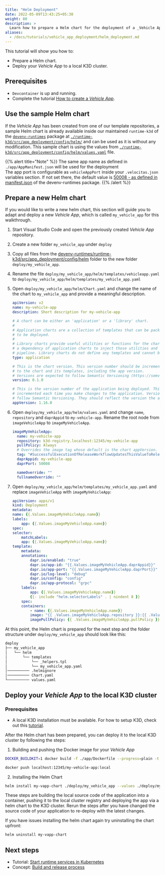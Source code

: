 ```yaml
---
title: "Helm Deployment"
date: 2022-05-09T13:43:25+05:30
weight: 80
description: >
  Learn how to prepare a Helm chart for the deployment of a _Vehicle App_ in a Kubernetes cluster.
aliases:
  - /docs/tutorials/vehicle_app_deployment/helm_deployment.md
---
```


This tutorial will show you how to:

- Prepare a Helm chart.
- Deploy your _Vehicle App_ to a local K3D cluster.

## Prerequisites

- `Devcontainer` is up and running.
- Complete the tutorial [How to create a _Vehicle App_](/docs/tutorials/vehicle_app_development).

## Use the sample Helm chart

If the _Vehicle App_ has been created from one of our template repositories, a sample Helm chart is already available inside our maintained `runtime-k3d` of the [`devenv-runtimes`](https://github.com/eclipse-velocitas/devenv-runtimes) package at [`./runtime-k3d/src/app_deployment/config/helm/`](https://github.com/eclipse-velocitas/devenv-runtimes/blob/main/runtime-k3d/src/app_deployment/config/helm/) and can be used as it is without any modification.
This sample chart is using the values from [`./runtime-k3d/src/app_deployment/config/helm/values.yaml`](https://github.com/eclipse-velocitas/devenv-runtimes/blob/main/runtime-k3d/src/app_deployment/config/helm/values.yaml) file.

{{% alert title="Note" %}}
The same app name as defined in `./app/AppManifest.json` will be used for the deployment
</br>
The app port is configurable as `vehicleAppPort` inside your `.velocitas.json` variables section. If not set there, the default value is [50008 - as defined in manifest.json](https://github.com/eclipse-velocitas/devenv-runtimes/blob/main/manifest.json#L204) of the devenv-runtimes package.
{{% /alert %}}

## Prepare a new Helm chart

If you would like to write a new helm chart, this section will guide you to adapt and deploy a new _Vehicle App_, which is called `my_vehicle_app` for this walkthrough.

1. Start Visual Studio Code and open the previously created _Vehicle App_ repository.
1. Create a new folder `my_vehicle_app` under `deploy`
1. Copy all files from the [devenv-runtimes/runtime-k3d/src/app_deployment/config/helm](https://github.com/eclipse-velocitas/devenv-runtimes/tree/main/runtime-k3d/src/app_deployment/config/helm) folder to the new folder `deploy/my_vehicle_app`.
1. Rename the file `deploy/my_vehicle_app/helm/templates/vehicleapp.yaml` to `deploy/my_vehicle_app/helm/templates/my_vehicle_app.yaml`
1. Open `deploy/my_vehicle_app/helm/Chart.yaml` and change the name of the chart to `my_vehicle_app` and provide a meaningful description.

   ```yaml
   apiVersion: v2
   name: my-vehicle-app
   description: Short description for my-vehicle-app

   # A chart can be either an 'application' or a 'library' chart.
   #
   # Application charts are a collection of templates that can be packaged into versioned archives
   # to be deployed.
   #
   # Library charts provide useful utilities or functions for the chart developer. They're included as
   # a dependency of application charts to inject those utilities and functions into the rendering
   # pipeline. Library charts do not define any templates and cannot be deployed as a result.
   type: application

   # This is the chart version. This version number should be incremented each time you make changes
   # to the chart and its templates, including the app version.
   # Versions are expected to follow Semantic Versioning (https://semver.org/)
   version: 0.1.0

   # This is the version number of the application being deployed. This version number should be
   # incremented each time you make changes to the application. Versions are not expected to
   # follow Semantic Versioning. They should reflect the version the application is using.
   appVersion: 1.16.0
   ```

1. Open `deploy/my_vehicle_app/helm/values.yaml` and change `name`, `repository` and `daprAppid` to `my-vehicle-app`. Rename the root node from `imageVehicleApp` to `imageMyVehicleApp`.

   ```yaml
   imageMyVehicleApp:
     name: my-vehicle-app
     repository: k3d-registry.localhost:12345/my-vehicle-app
     pullPolicy: Always
     # Overrides the image tag whose default is the chart appVersion.
     tag: "#SuccessfulExecutionOfReleaseWorkflowUpdatesThisValueToReleaseVersionWithoutV#"
     daprAppid: my-vehicle-app
     daprPort: 50008

     nameOverride: ""
     fullnameOverride: ""
   ```

1. Open `deploy/my_vehicle_app/helm/templates/my_vehicle_app.yaml` and replace `imageVehicleApp` with `imageMyVehicleApp`:

   ```yaml
   apiVersion: apps/v1
   kind: Deployment
   metadata:
   name: {{.Values.imageMyVehicleApp.name}}
   labels:
       app: {{.Values.imageMyVehicleApp.name}}
   spec:
   selector:
       matchLabels:
       app: {{.Values.imageMyVehicleApp.name}}
   template:
       metadata:
       annotations:
           dapr.io/enabled: "true"
           dapr.io/app-id: "{{.Values.imageMyVehicleApp.daprAppid}}"
           dapr.io/app-port: "{{.Values.imageMyVehicleApp.daprPort}}"
           dapr.io/log-level: "debug"
           dapr.io/config: "config"
           dapr.io/app-protocol: "grpc"
       labels:
           app: {{.Values.imageMyVehicleApp.name}}
           {{- include "helm.selectorLabels" . | nindent 8 }}
       spec:
       containers:
           - name: {{.Values.imageMyVehicleApp.name}}
           image: "{{ .Values.imageMyVehicleApp.repository }}:{{ .Values.imageMyVehicleApp.tag | default .Chart.AppVersion }}"
           imagePullPolicy: {{ .Values.imageMyVehicleApp.pullPolicy }}

   ```

At this point, the Helm chart is prepared for the next step and the folder structure under `deploy/my_vehicle_app` should look like this:

``` bash
deploy
├── my_vehicle_app
│   └── helm
│       └── templates
│           └── _helpers.tpl
│           └── my_vehicle_app.yaml
│────────── .helmignore
│────────── Chart.yaml
└────────── values.yaml
```

## Deploy your _Vehicle App_ to the local K3D cluster

### Prerequisites

- A local K3D installation must be available. For how to setup K3D, check out this [tutorial](/docs/tutorials/vehicle_app_runtime/kubernetes_runtime).

After the Helm chart has been prepared, you can deploy it to the local K3D cluster by following the steps:

1. Building and pushing the Docker image for your _Vehicle App_

```bash
DOCKER_BUILDKIT=1 docker build -f ./app/Dockerfile --progress=plain -t localhost:12345/my-vehicle-app:local . --no-cache

docker push localhost:12345/my-vehicle-app:local
```

2. Installing the Helm Chart

``` bash
helm install my-vapp-chart ./deploy/my_vehicle_app --values ./deploy/my_vehicle_app/values.yaml --wait --timeout 60s
```

These steps are building the local source code of the application into a container, pushing it to the local cluster registry and deploying the app via a helm chart to the K3D cluster. Rerun the steps after you have changed the source code of your application to re-deploy with the latest changes.

If you have issues installing the helm chart again try uninstalling the chart upfront:

```bash
helm uninstall my-vapp-chart
```

## Next steps

- Tutorial: [Start runtime services in Kubernetes](/docs/tutorials/vehicle_app_runtime/kubernetes_runtime)
- Concept: [Build and release process](/docs/concepts/deployment_model/vehicle_app_releases)
